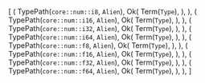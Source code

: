 [
    (
        TypePath(`core::num::i8`, `Alien`),
        Ok(
            Term(`Type`),
        ),
    ),
    (
        TypePath(`core::num::i16`, `Alien`),
        Ok(
            Term(`Type`),
        ),
    ),
    (
        TypePath(`core::num::i32`, `Alien`),
        Ok(
            Term(`Type`),
        ),
    ),
    (
        TypePath(`core::num::i64`, `Alien`),
        Ok(
            Term(`Type`),
        ),
    ),
    (
        TypePath(`core::num::f8`, `Alien`),
        Ok(
            Term(`Type`),
        ),
    ),
    (
        TypePath(`core::num::f16`, `Alien`),
        Ok(
            Term(`Type`),
        ),
    ),
    (
        TypePath(`core::num::f32`, `Alien`),
        Ok(
            Term(`Type`),
        ),
    ),
    (
        TypePath(`core::num::f64`, `Alien`),
        Ok(
            Term(`Type`),
        ),
    ),
]